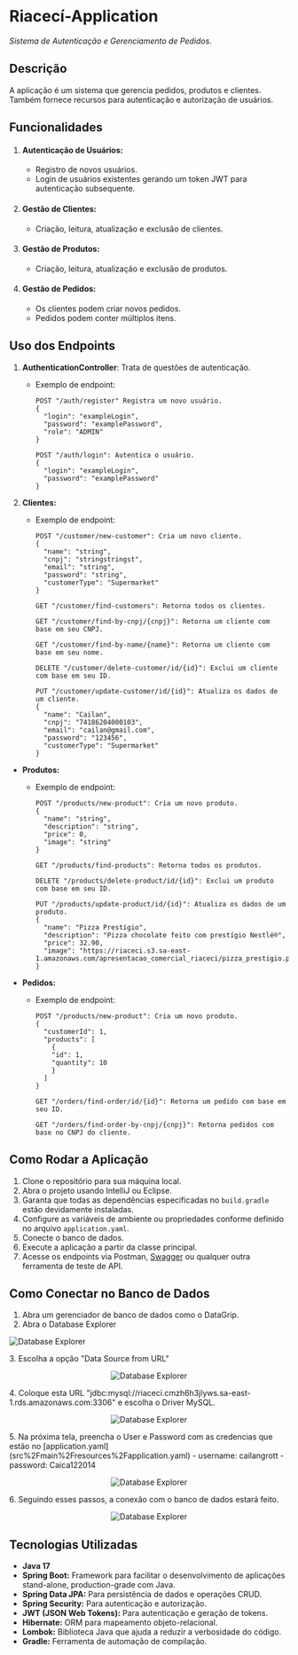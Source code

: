 # Riacecí-Application

*Sistema de Autenticação e Gerenciamento de Pedidos.*

## Descrição

A aplicação é um sistema que gerencia pedidos, produtos e clientes. 
Também fornece recursos para autenticação e autorização de usuários.

## Funcionalidades

1. #### Autenticação de Usuários:
   - Registro de novos usuários.
   - Login de usuários existentes gerando um token JWT para autenticação subsequente.
   
2. #### Gestão de Clientes:
    - Criação, leitura, atualização e exclusão de clientes.
   
3. #### Gestão de Produtos:
    - Criação, leitura, atualização e exclusão de produtos.

4. #### Gestão de Pedidos:
    - Os clientes podem criar novos pedidos.
    - Pedidos podem conter múltiplos itens.

## Uso dos Endpoints

1. **AuthenticationController**: Trata de questões de autenticação.
    - Exemplo de endpoint:
      ```
      POST "/auth/register" Registra um novo usuário.
      {
        "login": "exampleLogin",
        "password": "examplePassword",
        "role": "ADMIN"
      }
      ```
      ```
      POST "/auth/login": Autentica o usuário.
      {
        "login": "exampleLogin",
        "password": "examplePassword"
      }
      ```

2. **Clientes:**
    - Exemplo de endpoint:
      ```
      POST "/customer/new-customer": Cria um novo cliente.
      {
        "name": "string",
        "cnpj": "stringstringst",
        "email": "string",
        "password": "string",
        "customerType": "Supermarket"
      }
      ```
      ```
      GET "/customer/find-customers": Retorna todos os clientes.
      ```
      ```
      GET "/customer/find-by-cnpj/{cnpj}": Retorna um cliente com base em seu CNPJ.
      ```
      ```
      GET "/customer/find-by-name/{name}": Retorna um cliente com base em seu nome.
      ```
      ```
      DELETE "/customer/delete-customer/id/{id}": Exclui um cliente com base em seu ID.
      ```
      ```
      PUT "/customer/update-customer/id/{id}": Atualiza os dados de um cliente.
      {
        "name": "Cailan",
        "cnpj": "74186204000103",
        "email": "cailan@gmail.com",
        "password": "123456",
        "customerType": "Supermarket"
      }
      ```

- **Produtos:**
    - Exemplo de endpoint:
      ```
      POST "/products/new-product": Cria um novo produto.
      {
        "name": "string",
        "description": "string",
        "price": 0,
        "image": "string"
      }
      ```
      ```
      GET "/products/find-products": Retorna todos os produtos.
      ```
      ```
      DELETE "/products/delete-product/id/{id}": Exclui um produto com base em seu ID.
      ```
      ```
      PUT "/products/update-product/id/{id}": Atualiza os dados de um produto.
      {
        "name": "Pizza Prestígio",
        "description": "Pizza chocolate feito com prestígio Nestlé®",
        "price": 32.90,
        "image": "https://riaceci.s3.sa-east-1.amazonaws.com/apresentacao_comercial_riaceci/pizza_prestigio.png"
      }

      ```

- **Pedidos:**
    - Exemplo de endpoint:
      ```
      POST "/products/new-product": Cria um novo produto.
      {
        "customerId": 1,
        "products": [
          {
          "id": 1,
          "quantity": 10
          }
        ]
      }
      ```
      ```
      GET "/orders/find-order/id/{id}": Retorna um pedido com base em seu ID.
      ```
      ```
      GET "/orders/find-order-by-cnpj/{cnpj}": Retorna pedidos com base no CNPJ do cliente.
      ```

## Como Rodar a Aplicação

1. Clone o repositório para sua máquina local.
2. Abra o projeto usando IntelliJ ou Eclipse.
3. Garanta que todas as dependências especificadas no `build.gradle` estão devidamente instaladas.
4. Configure as variáveis de ambiente ou propriedades conforme definido no arquivo `application.yaml`.
5. Conecte o banco de dados.
6. Execute a aplicação a partir da classe principal.
7. Acesse os endpoints via Postman, [Swagger](http://localhost:8080/swagger-ui/index.html#) ou qualquer outra ferramenta de teste de API.

## Como Conectar no Banco de Dados

1. Abra um gerenciador de banco de dados como o DataGrip.
2. Abra o Database Explorer
   <p align="center">
<img src="https://riaceci.s3.sa-east-1.amazonaws.com/README/database-explorer.png" alt="Database Explorer"></p>
3. Escolha a opção "Data Source from URL"
   <p align="center">
<img src="https://riaceci.s3.sa-east-1.amazonaws.com/README/data-source-from-url.png" alt="Database Explorer"></p>
4. Coloque esta URL "jdbc:mysql://riaceci.cmzh6h3jlyws.sa-east-1.rds.amazonaws.com:3306" e escolha o Driver MySQL.
   <p align="center">
<img src="https://riaceci.s3.sa-east-1.amazonaws.com/README/url_driver.png" alt="Database Explorer"></p>
5. Na próxima tela, preencha o User e Password com as credencias que estão no [application.yaml](src%2Fmain%2Fresources%2Fapplication.yaml)
    -    username: cailangrott
    -    password: Caica122014
   <p align="center">
<img src="https://riaceci.s3.sa-east-1.amazonaws.com/README/data-sources-driver.png" alt="Database Explorer"></p>
6. Seguindo esses passos, a conexão com o banco de dados estará feito.
   <p align="center">
<img src="https://riaceci.s3.sa-east-1.amazonaws.com/README/database-online.png" alt="Database Explorer"></p>


## Tecnologias Utilizadas

- **Java 17**
- **Spring Boot:** Framework para facilitar o desenvolvimento de aplicações stand-alone, production-grade com Java.
- **Spring Data JPA:** Para persistência de dados e operações CRUD.
- **Spring Security:** Para autenticação e autorização.
- **JWT (JSON Web Tokens):** Para autenticação e geração de tokens.
- **Hibernate:** ORM para mapeamento objeto-relacional.
- **Lombok:** Biblioteca Java que ajuda a reduzir a verbosidade do código.
- **Gradle:** Ferramenta de automação de compilação.
